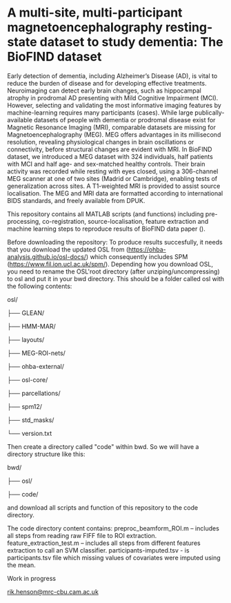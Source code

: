 # A multi-site, multi-participant magnetoencephalography resting-state dataset to study dementia: The BioFIND dataset

Early detection of dementia, including Alzheimer’s Disease (AD), is vital to reduce the burden of disease and for developing effective treatments. Neuroimaging can detect early brain changes, such as hippocampal atrophy in prodromal AD presenting with Mild Cognitive Impairment (MCI). However, selecting and validating the most informative imaging features by machine-learning requires many participants (cases). While large publically-available datasets of people with dementia or prodromal disease exist for Magnetic Resonance Imaging (MRI), comparable datasets are missing for Magnetoencephalography (MEG). MEG offers advantages in its millisecond resolution, revealing physiological changes in brain oscillations or connectivity, before structural changes are evident with MRI.
In BioFIND dataset, we introduced a MEG dataset with 324 individuals, half patients with MCI and half age- and sex-matched healthy controls. Their brain activity was recorded while resting with eyes closed, using a 306-channel MEG scanner at one of two sites (Madrid or Cambridge), enabling tests of generalization across sites. A T1-weighted MRI is provided to assist source localisation. The MEG and MRI data are formatted according to international BIDS standards, and freely available from DPUK. 

This repository contains all MATLAB scripts (and functions) including pre-processing, co-registration, source-localisation, feature extraction and machine learning steps to reproduce results of BioFIND data paper ().

Before downloading the repository:
To produce results succesfully, it needs that you download the updated OSL from (https://ohba-analysis.github.io/osl-docs/) which consequently includes SPM (https://www.fil.ion.ucl.ac.uk/spm/). Depending how you download OSL, you need to rename the OSL'root directory (after unziping/uncompressing) to osl and put it in your bwd directory. This should be a folder called osl with the following contents:

osl/

├── GLEAN/

├── HMM-MAR/

├── layouts/

├── MEG-ROI-nets/

├── ohba-external/

├── osl-core/

├── parcellations/

├── spm12/

├── std_masks/

└── version.txt

Then create a directory called "code" within bwd. So we will have a directory structure like this:

bwd/

├── osl/

├── code/


and download all scripts and function of this repository to the code directory.

The code directory content contains: 
preproc_beamform_ROI.m – includes all steps from reading raw FIFF file to ROI extraction.
feature_extraction_test.m –  includes all steps from different features extraction to call an SVM classifier.
participants-imputed.tsv - is participants.tsv file which missing values of covariates were imputed using the mean.

Work in progress 

rik.henson@mrc-cbu.cam.ac.uk
